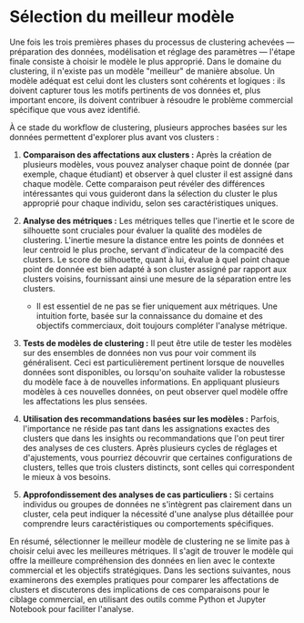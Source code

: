 # Sélection du meilleur modèle

Une fois les trois premières phases du processus de clustering achevées — préparation des données, modélisation et réglage des paramètres — l'étape finale consiste à choisir le modèle le plus approprié. Dans le domaine du clustering, il n'existe pas un modèle "meilleur" de manière absolue. Un modèle adéquat est celui dont les clusters sont cohérents et logiques : ils doivent capturer tous les motifs pertinents de vos données et, plus important encore, ils doivent contribuer à résoudre le problème commercial spécifique que vous avez identifié.

À ce stade du workflow de clustering, plusieurs approches basées sur les données permettent d'explorer plus avant vos clusters :

1. **Comparaison des affectations aux clusters :** Après la création de plusieurs modèles, vous pouvez analyser chaque point de donnée (par exemple, chaque étudiant) et observer à quel cluster il est assigné dans chaque modèle. Cette comparaison peut révéler des différences intéressantes qui vous guideront dans la sélection du cluster le plus approprié pour chaque individu, selon ses caractéristiques uniques.

2. **Analyse des métriques :** Les métriques telles que l'inertie et le score de silhouette sont cruciales pour évaluer la qualité des modèles de clustering. L'inertie mesure la distance entre les points de données et leur centroid le plus proche, servant d'indicateur de la compacité des clusters. Le score de silhouette, quant à lui, évalue à quel point chaque point de donnée est bien adapté à son cluster assigné par rapport aux clusters voisins, fournissant ainsi une mesure de la séparation entre les clusters.

   - Il est essentiel de ne pas se fier uniquement aux métriques. Une intuition forte, basée sur la connaissance du domaine et des objectifs commerciaux, doit toujours compléter l'analyse métrique.

3. **Tests de modèles de clustering :** Il peut être utile de tester les modèles sur des ensembles de données non vus pour voir comment ils généralisent. Ceci est particulièrement pertinent lorsque de nouvelles données sont disponibles, ou lorsqu'on souhaite valider la robustesse du modèle face à de nouvelles informations. En appliquant plusieurs modèles à ces nouvelles données, on peut observer quel modèle offre les affectations les plus sensées.

4. **Utilisation des recommandations basées sur les modèles :** Parfois, l'importance ne réside pas tant dans les assignations exactes des clusters que dans les insights ou recommandations que l'on peut tirer des analyses de ces clusters. Après plusieurs cycles de réglages et d'ajustements, vous pourriez découvrir que certaines configurations de clusters, telles que trois clusters distincts, sont celles qui correspondent le mieux à vos besoins.

5. **Approfondissement des analyses de cas particuliers :** Si certains individus ou groupes de données ne s'intègrent pas clairement dans un cluster, cela peut indiquer la nécessité d'une analyse plus détaillée pour comprendre leurs caractéristiques ou comportements spécifiques.

En résumé, sélectionner le meilleur modèle de clustering ne se limite pas à choisir celui avec les meilleures métriques. Il s'agit de trouver le modèle qui offre la meilleure compréhension des données en lien avec le contexte commercial et les objectifs stratégiques. Dans les sections suivantes, nous examinerons des exemples pratiques pour comparer les affectations de clusters et discuterons des implications de ces comparaisons pour le ciblage commercial, en utilisant des outils comme Python et Jupyter Notebook pour faciliter l'analyse.
